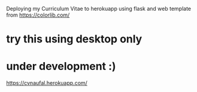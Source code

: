 Deploying my Curriculum Vitae to herokuapp using flask and web template from https://colorlib.com/

try this using desktop only
====================
under development :)
====================
https://cvnaufal.herokuapp.com/
